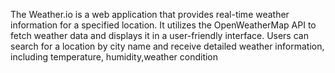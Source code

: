 The Weather.io is a web application that provides real-time weather information for a specified location. It utilizes the OpenWeatherMap API to fetch weather data and displays it in a user-friendly interface. Users can search for a location by city name and receive detailed weather information, including temperature, humidity,weather condition
